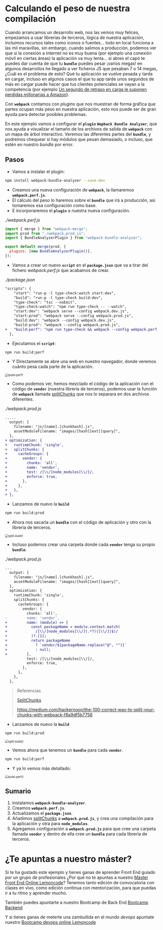 # Calculando el peso de nuestra compilación

Cuando arrancamos un desarrollo web, nos las vemos muy felices, empezamos a usar librerías de terceros, lógica de nuestra aplicación, incluimos recursos tales como iconos o fuentes... todo en local funciona a las mil maravillas, sin embargo, cuando salimos a producción, podemos ver que si la conexión a internet no es muy buena (por ejemplo una conexión móvil en ciertas áreas) la aplicación va muy lenta... si abres el capó te puedes dar cuenta de que tu **`bundle`** puedes pesar ¡varios megas! en algunos desarrollos he llegado a ver ficheros JS que pesaban 7 o 14 megas, ¿Cuál es el problema de esto? Qué tu aplicación se vuelve pesada y tarda en cargar, incluso en algunos casos el que tu app tarde unos segundos de más en cargar puede hacer que tus clientes potenciales se vayan a la competencia (por ejemplo [Un segundo de retraso en carga le suponen perdidas millonarias a Amazon](https://www.fastcompany.com/1825005/how-one-second-could-cost-amazon-16-billion-sales)).

Con **`webpack`** contamos con _plugins_ que nos muestran de forma gráfica que partes ocupan más peso en nuestra aplicación, esto nos puede ser de gran ayuda para detectar posibles problemas.

En este ejemplo vamos a configurar el **`plugin`** **`Wepback Bundle Analyzer`**, que nos ayuda a visualizar el tamaño de los archivos de salida de **`webpack`** con un mapa de árbol interactivo. Veremos las diferentes partes del **`bundle`**, y podremos chequear si hay módulos que pesan demasiado, o incluso, que estén en nuestro _bundle_ por error.

## Pasos

- Vamos a instalar el plugin:

```bash
npm install webpack-bundle-analyzer --save-dev
```

- Creamos una nueva configuración de **`webpack`**, la llamaremos **`webpack.perf.js`**.
- El cálculo del peso lo haremos sobre el **`bundle`** que irá a producción, así tomaremos esa configuración como base.
- E incorporaremos el **`plugin`** a nuestra nueva configuración.

_./webpack.perf.js_

```javascript
import { merge } from "webpack-merge";
import prod from "./webpack.prod.js";
import { BundleAnalyzerPlugin } from "webpack-bundle-analyzer";

export default merge(prod, {
  plugins: [new BundleAnalyzerPlugin()],
});
```

- Vamos a crear un nuevo **`script`** en el **`package.json`** que va a tirar del fichero
  _webpack.perf.js_ que acabamos de crear.

_./package.json_

```diff
"scripts": {
    "start": "run-p -l type-check:watch start:dev",
    "build": "run-p -l type-check build:dev",
    "type-check": "tsc --noEmit",
    "type-check:watch": "npm run type-check -- --watch",
    "start:dev": "webpack serve --config webpack.dev.js",
    "start:prod": "webpack serve --config webpack.prod.js",
    "build:dev": "webpack --config webpack.dev.js",
    "build:prod": "webpack --config webpack.prod.js",
+   "build:perf": "npm run type-check && webpack --config webpack.perf.js"
  },
```

- Ejecutamos el **`script`**:

```bash
npm run build:perf
```

- Y Directamente se abre una web en nuestro navegador, donde veremos cuánto pesa cada parte de la aplicación.

<img src="./content/build-perf1.PNG" alt="build-perf1" style="zoom:67%;" />

- Como podemos ver, hemos mezclado el código de la aplicación con el código de **`vendor`** (nuestra librería de terceros), podemos usar la función de **`webpack`** llamada [splitChunks](https://webpack.js.org/guides/code-splitting/#splitchunksplugin) que nos lo separara en dos archivos diferentes.

_./webpack.prod.js_

```diff
.....
  output: {
    filename: "js/[name].[chunkhash].js",
    assetModuleFilename: "images/[hash][ext][query]",
  },
+ optimization: {
+   runtimeChunk: 'single',
+   splitChunks: {
+     cacheGroups: {
+       vendor: {
+         chunks: 'all',
+         name: 'vendor',
+         test: /[\\/]node_modules[\\/]/,
+         enforce: true,
+       },
+     },
+   },
+ },
```

- Lanzamos de nuevo la **`build`**

```bash
npm run build:prod
```

- Ahora nos sacaría un **`bundle`** con el código de aplicación y otro con la librería de terceros.

<img src="./content/split-build1.png" alt="split-build1" style="zoom: 67%;" />

- Incluso podemos crear una carpeta donde cada **`vendor`** tenga su propio **`bundle`**:

_./webpack.prod.js_

```diff
...
  output: {
    filename: "js/[name].[chunkhash].js",
    assetModuleFilename: "images/[hash][ext][query]",
  },
  optimization: {
    runtimeChunk: 'single',
    splitChunks: {
      cacheGroups: {
        vendor: {
          chunks: 'all',
-         name: 'vendor',
+         name: (module) => {
+           const packageName = module.context.match(
+             /[\\/]node_modules[\\/](.*?)([\\/]|$)/
+           )?.[1];
+           return packageName
+             ? `vendor/${packageName.replace("@", "")}`
+             : null;
+         },
          test: /[\\/]node_modules[\\/]/,
          enforce: true,
        },
      },
    },
  },
```

> Referencias
>
> [SplitChunks](https://webpack.js.org/plugins/split-chunks-plugin/#optimizationsplitchunks)
>
> https://medium.com/hackernoon/the-100-correct-way-to-split-your-chunks-with-webpack-f8a9df5b7758

- Lanzamos de nuevo la **`build`**

```bash
npm run build:prod
```

<img src="./content/split-build2.png" alt="split-build2" style="zoom:67%;" />

- Vemos ahora que tenemos un **`bundle`** para cada **`vendor`**.

```bash
npm run build:perf
```

- Y ya lo vemos más detallado:

<img src="./content/build-perf2.PNG" alt="build-perf2" style="zoom:67%;" />

## Sumario

1. Instalamos **`webpack-bundle-analyzer`**.
2. Creamos **`webpack.perf.js`**.
3. Actualizamos el **`package.json`**.
4. Añadimos [splitChunks](https://webpack.js.org/guides/code-splitting/#splitchunksplugin) a **`webpack.prod.js`**, y crea una compilación para la aplicación y otra para **`node_modules`**.
5. Agregamos configuración a **`webpack.prod.js`** para que cree una carpeta llamada **`vendor`** y dentro de ella cree un **`bundle`** para cada librería de terceros.

# ¿Te apuntas a nuestro máster?

Si te ha gustado este ejemplo y tienes ganas de aprender Front End
guiado por un grupo de profesionales ¿Por qué no te apuntas a
nuestro [Máster Front End Online Lemoncode](https://lemoncode.net/master-frontend#inicio-banner)? Tenemos tanto edición de convocatoria
con clases en vivo, como edición continua con mentorización, para
que puedas ir a tu ritmo y aprender mucho.

También puedes apuntarte a nuestro Bootcamp de Back End [Bootcamp Backend](https://lemoncode.net/bootcamp-backend#inicio-banner)

Y si tienes ganas de meterte una zambullida en el mundo _devops_
apuntate nuestro [Bootcamp devops online Lemoncode](https://lemoncode.net/bootcamp-devops#bootcamp-devops/inicio)
